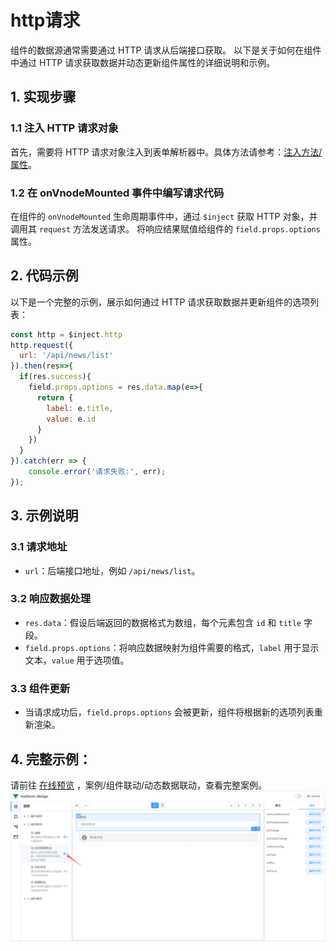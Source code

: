 # http请求
组件的数据源通常需要通过 HTTP 请求从后端接口获取。
以下是关于如何在组件中通过 HTTP 请求获取数据并动态更新组件属性的详细说明和示例。

## 1. 实现步骤
### 1.1 注入 HTTP 请求对象
首先，需要将 HTTP 请求对象注入到表单解析器中。具体方法请参考：[注入方法/属性](../form-parser#_6-注入方法-属性)。
### 1.2 在 **onVnodeMounted** 事件中编写请求代码
在组件的 `onVnodeMounted` 生命周期事件中，通过 `$inject` 获取 HTTP 对象，并调用其 `request` 方法发送请求。
将响应结果赋值给组件的 `field.props.options` 属性。
## 2. 代码示例
以下是一个完整的示例，展示如何通过 HTTP 请求获取数据并更新组件的选项列表：
```javascript
const http = $inject.http
http.request({
  url: '/api/news/list'
}).then(res=>{
  if(res.success){
    field.props.options = res.data.map(e=>{
      return {
        label: e.title,
        value: e.id
      }
    })
  }
}).catch(err => {
    console.error('请求失败:', err);
});
```
## 3. 示例说明
### 3.1 请求地址
* `url`：后端接口地址，例如 `/api/news/list`。
### 3.2 响应数据处理
* `res.data`：假设后端返回的数据格式为数组，每个元素包含 `id` 和 `title` 字段。
* `field.props.options`：将响应数据映射为组件需要的格式，`label` 用于显示文本，`value` 用于选项值。
### 3.3 组件更新
* 当请求成功后，`field.props.options` 会被更新，组件将根据新的选项列表重新渲染。

## 4. 完整示例：
请前往 [在线预览](https://tsai996.github.io/lowform-design/) ，案例/组件联动/动态数据联动，查看完整案例。
![http-case.png](../../public/http-case.png)
